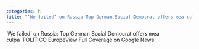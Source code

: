 ```yaml
---
categories: h
title: "‘We failed’ on Russia Top German Social Democrat offers mea culpa  POLITICO Europe"
---
```

‘We failed’ on Russia: Top German Social Democrat offers mea culpa&nbsp;&nbsp;POLITICO EuropeView Full Coverage on Google News